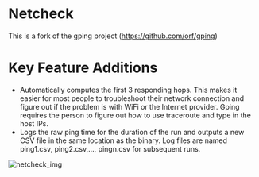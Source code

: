 # Netcheck
This is a fork of the gping project (https://github.com/orf/gping)

# Key Feature Additions
* Automatically computes the first 3 responding hops. This makes it easier for most people to troubleshoot their network connection and figure out if the problem is with WiFi or the Internet provider. Gping requires the person to figure out how to use traceroute and type in the host IPs.
* Logs the raw ping time for the duration of the run and outputs a new CSV file in the same location as the binary. Log files are named ping1.csv, ping2.csv,..., pingn.csv for subsequent runs.

![netcheck_img](https://user-images.githubusercontent.com/78395223/129528473-be562495-85b8-440c-9a55-e87a3bde3288.png)
